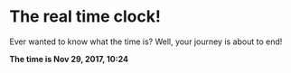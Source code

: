 # The real time clock!

Ever wanted to know what the time is? Well, your journey is about to end!

**The time is Nov 29, 2017, 10:24**
